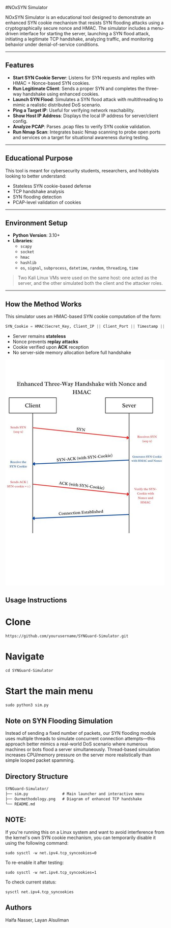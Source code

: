 #NOxSYN Simulator

NOxSYN Simulator is an educational tool designed to demonstrate an enhanced SYN cookie mechanism that resists SYN flooding attacks using a cryptographically secure nonce and HMAC. The simulator includes a menu-driven interface for starting the server, launching a SYN flood attack, initiating a legitimate TCP handshake, analyzing traffic, and monitoring behavior under denial-of-service conditions.

---

##  Features

- **Start SYN Cookie Server**: Listens for SYN requests and replies with HMAC + Nonce-based SYN cookies.
- **Run Legitimate Client**: Sends a proper SYN and completes the three-way handshake using enhanced cookies.
- **Launch SYN Flood**: Simulates a SYN flood attack with multithreading to mimic a realistic distributed DoS scenario.
- **Ping a Target IP**: Useful for verifying network reachability.
- **Show Host IP Address**: Displays the local IP address for server/client config.
- **Analyze PCAP**: Parses .pcap files to verify SYN cookie validation.
- **Run Nmap Scan**: Integrates basic Nmap scanning to probe open ports and services on a target for situational awareness during testing.
---

##  Educational Purpose

This tool is meant for cybersecurity students, researchers, and hobbyists looking to better understand:

- Stateless SYN cookie-based defense
- TCP handshake analysis
- SYN flooding detection
- PCAP-level validation of cookies

---

##  Environment Setup

- **Python Version**: 3.10+
- **Libraries**:
  - `scapy`
  - `socket`
  - `hmac`
  - `hashlib`
  - `os`, `signal`, `subprocess`, `datetime`, `random`, `threading`, `time`

> Two Kali Linux VMs were used on the same host: one acted as the server, and the other simulated both the client and the attacker roles.

---

##  How the Method Works

This simulator uses an HMAC-based SYN cookie computation of the form:

```python
SYN_Cookie = HMAC(Secret_Key, Client_IP || Client_Port || Timestamp || Nonce)
```
- Server remains **stateless**
- Nonce prevents **replay attacks**
- Cookie verified upon **ACK** reception
- No server-side memory allocation before full handshake

![Enhanced Three-Way Handshake](syn_img.jpg)


##  Usage Instructions

# Clone 
```
https://github.com/yourusername/SYNGuard-Simulator.git
```
# Navigate
```
cd SYNGuard-Simulator
```
# Start the main menu
```
sudo python3 sim.py
```
##  Note on SYN Flooding Simulation
Instead of sending a fixed number of packets, our SYN flooding module uses multiple threads to simulate concurrent connection attempts—this approach better mimics a real-world DoS scenario where numerous machines or bots flood a server simultaneously. Thread-based simulation increases CPU/memory pressure on the server more realistically than simple looped packet spamming.

##  Directory Structure
```
SYNGuard-Simulator/
├── sim.py               # Main launcher and interactive menu
├── Ourmethodology.png   # Diagram of enhanced TCP handshake
└── README.md
```

##  NOTE:
If you're running this on a Linux system and want to avoid interference from the kernel's own SYN cookie mechanism, you can temporarily disable it using the following command:
```
sudo sysctl -w net.ipv4.tcp_syncookies=0
```
To re-enable it after testing:
```
sudo sysctl -w net.ipv4.tcp_syncookies=1
```
To check current status:
```
sysctl net.ipv4.tcp_syncookies
```
##  Authors
Haifa Nasser, Layan Alsuliman
